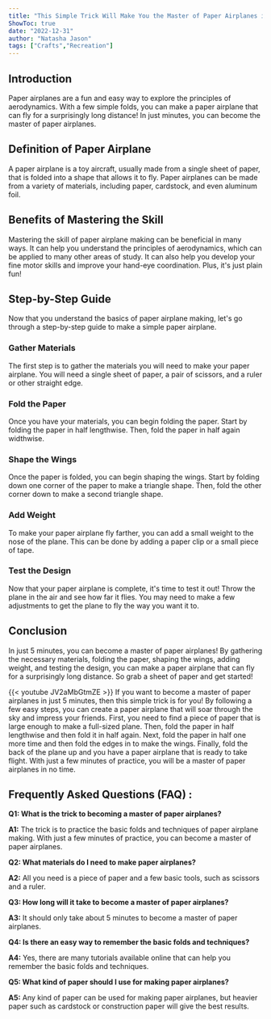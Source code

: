 ```yaml
---
title: "This Simple Trick Will Make You the Master of Paper Airplanes in Just 5 Minutes!"
ShowToc: true 
date: "2022-12-31"
author: "Natasha Jason" 
tags: ["Crafts","Recreation"]
---
```

## Introduction 

Paper airplanes are a fun and easy way to explore the principles of aerodynamics. With a few simple folds, you can make a paper airplane that can fly for a surprisingly long distance! In just  minutes, you can become the master of paper airplanes. 

## Definition of Paper Airplane 

A paper airplane is a toy aircraft, usually made from a single sheet of paper, that is folded into a shape that allows it to fly. Paper airplanes can be made from a variety of materials, including paper, cardstock, and even aluminum foil. 

## Benefits of Mastering the Skill 

Mastering the skill of paper airplane making can be beneficial in many ways. It can help you understand the principles of aerodynamics, which can be applied to many other areas of study. It can also help you develop your fine motor skills and improve your hand-eye coordination. Plus, it's just plain fun! 

## Step-by-Step Guide 

Now that you understand the basics of paper airplane making, let's go through a step-by-step guide to make a simple paper airplane. 

### Gather Materials 

The first step is to gather the materials you will need to make your paper airplane. You will need a single sheet of paper, a pair of scissors, and a ruler or other straight edge. 

### Fold the Paper 

Once you have your materials, you can begin folding the paper. Start by folding the paper in half lengthwise. Then, fold the paper in half again widthwise. 

### Shape the Wings 

Once the paper is folded, you can begin shaping the wings. Start by folding down one corner of the paper to make a triangle shape. Then, fold the other corner down to make a second triangle shape. 

### Add Weight 

To make your paper airplane fly farther, you can add a small weight to the nose of the plane. This can be done by adding a paper clip or a small piece of tape. 

### Test the Design 

Now that your paper airplane is complete, it's time to test it out! Throw the plane in the air and see how far it flies. You may need to make a few adjustments to get the plane to fly the way you want it to. 

## Conclusion 

In just 5 minutes, you can become a master of paper airplanes! By gathering the necessary materials, folding the paper, shaping the wings, adding weight, and testing the design, you can make a paper airplane that can fly for a surprisingly long distance. So grab a sheet of paper and get started!

{{< youtube JV2aMbGtmZE >}} 
If you want to become a master of paper airplanes in just 5 minutes, then this simple trick is for you! By following a few easy steps, you can create a paper airplane that will soar through the sky and impress your friends. First, you need to find a piece of paper that is large enough to make a full-sized plane. Then, fold the paper in half lengthwise and then fold it in half again. Next, fold the paper in half one more time and then fold the edges in to make the wings. Finally, fold the back of the plane up and you have a paper airplane that is ready to take flight. With just a few minutes of practice, you will be a master of paper airplanes in no time.

## Frequently Asked Questions (FAQ) :
**Q1: What is the trick to becoming a master of paper airplanes?**

**A1:** The trick is to practice the basic folds and techniques of paper airplane making. With just a few minutes of practice, you can become a master of paper airplanes. 

**Q2: What materials do I need to make paper airplanes?**

**A2:** All you need is a piece of paper and a few basic tools, such as scissors and a ruler. 

**Q3: How long will it take to become a master of paper airplanes?**

**A3:** It should only take about 5 minutes to become a master of paper airplanes. 

**Q4: Is there an easy way to remember the basic folds and techniques?**

**A4:** Yes, there are many tutorials available online that can help you remember the basic folds and techniques. 

**Q5: What kind of paper should I use for making paper airplanes?**

**A5:** Any kind of paper can be used for making paper airplanes, but heavier paper such as cardstock or construction paper will give the best results.





